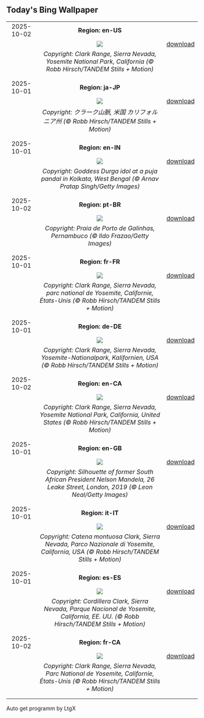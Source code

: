 ## Today's Bing Wallpaper
|      |      |      |
| :----: | :----: | :----: |
|2025-10-02|**Region: en-US**||
||![](https://www.bing.com/th?id=OHR.YosemiteClark_EN-US8503376225_UHD.jpg&pid=hp&w=1152&h=648&rs=1&c=4)| [download](https://www.bing.com/th?id=OHR.YosemiteClark_EN-US8503376225_UHD.jpg)|
||*Copyright: Clark Range, Sierra Nevada, Yosemite National Park, California (© Robb Hirsch/TANDEM Stills + Motion)*
||
|||
|2025-10-01|**Region: ja-JP**||
||![](https://www.bing.com/th?id=OHR.YosemiteClark_JA-JP6457719277_UHD.jpg&pid=hp&w=1152&h=648&rs=1&c=4)| [download](https://www.bing.com/th?id=OHR.YosemiteClark_JA-JP6457719277_UHD.jpg)|
||*Copyright: クラーク山脈, 米国 カリフォルニア州 (© Robb Hirsch/TANDEM Stills + Motion)*
||
|||
|2025-10-01|**Region: en-IN**||
||![](https://www.bing.com/th?id=OHR.GoddessDurga2025_EN-IN4254679403_UHD.jpg&pid=hp&w=1152&h=648&rs=1&c=4)| [download](https://www.bing.com/th?id=OHR.GoddessDurga2025_EN-IN4254679403_UHD.jpg)|
||*Copyright: Goddess Durga idol at a puja pandal in Kolkata, West Bengal (© Arnav Pratap Singh/Getty Images)*
||
|||
|2025-10-02|**Region: pt-BR**||
||![](https://www.bing.com/th?id=OHR.PraiaPortoGalinhas_PT-BR2218477838_UHD.jpg&pid=hp&w=1152&h=648&rs=1&c=4)| [download](https://www.bing.com/th?id=OHR.PraiaPortoGalinhas_PT-BR2218477838_UHD.jpg)|
||*Copyright: Praia de Porto de Galinhas, Pernambuco (© Ildo Frazao/Getty Images)*
||
|||
|2025-10-01|**Region: fr-FR**||
||![](https://www.bing.com/th?id=OHR.YosemiteClark_FR-FR2430625241_UHD.jpg&pid=hp&w=1152&h=648&rs=1&c=4)| [download](https://www.bing.com/th?id=OHR.YosemiteClark_FR-FR2430625241_UHD.jpg)|
||*Copyright: Clark Range, Sierra Nevada, parc national de Yosemite, Californie, États-Unis (© Robb Hirsch/TANDEM Stills + Motion)*
||
|||
|2025-10-01|**Region: de-DE**||
||![](https://www.bing.com/th?id=OHR.YosemiteClark_DE-DE1037605908_UHD.jpg&pid=hp&w=1152&h=648&rs=1&c=4)| [download](https://www.bing.com/th?id=OHR.YosemiteClark_DE-DE1037605908_UHD.jpg)|
||*Copyright: Clark Range, Sierra Nevada, Yosemite-Nationalpark, Kalifornien, USA (© Robb Hirsch/TANDEM Stills + Motion)*
||
|||
|2025-10-02|**Region: en-CA**||
||![](https://www.bing.com/th?id=OHR.YosemiteClark_EN-CA9187443856_UHD.jpg&pid=hp&w=1152&h=648&rs=1&c=4)| [download](https://www.bing.com/th?id=OHR.YosemiteClark_EN-CA9187443856_UHD.jpg)|
||*Copyright: Clark Range, Sierra Nevada, Yosemite National Park, California, United States (© Robb Hirsch/TANDEM Stills + Motion)*
||
|||
|2025-10-01|**Region: en-GB**||
||![](https://www.bing.com/th?id=OHR.BlackMonthUK2025_EN-GB0715842244_UHD.jpg&pid=hp&w=1152&h=648&rs=1&c=4)| [download](https://www.bing.com/th?id=OHR.BlackMonthUK2025_EN-GB0715842244_UHD.jpg)|
||*Copyright: Silhouette of former South African President Nelson Mandela, 26 Leake Street, London, 2019 (© Leon Neal/Getty Images)*
||
|||
|2025-10-01|**Region: it-IT**||
||![](https://www.bing.com/th?id=OHR.YosemiteClark_IT-IT9290949114_UHD.jpg&pid=hp&w=1152&h=648&rs=1&c=4)| [download](https://www.bing.com/th?id=OHR.YosemiteClark_IT-IT9290949114_UHD.jpg)|
||*Copyright: Catena montuosa Clark, Sierra Nevada, Parco Nazionale di Yosemite, California, USA (© Robb Hirsch/TANDEM Stills + Motion)*
||
|||
|2025-10-01|**Region: es-ES**||
||![](https://www.bing.com/th?id=OHR.YosemiteClark_ES-ES0823562766_UHD.jpg&pid=hp&w=1152&h=648&rs=1&c=4)| [download](https://www.bing.com/th?id=OHR.YosemiteClark_ES-ES0823562766_UHD.jpg)|
||*Copyright: Cordillera Clark, Sierra Nevada, Parque Nacional de Yosemite, California, EE. UU. (© Robb Hirsch/TANDEM Stills + Motion)*
||
|||
|2025-10-02|**Region: fr-CA**||
||![](https://www.bing.com/th?id=OHR.YosemiteClark_FR-CA6784551281_UHD.jpg&pid=hp&w=1152&h=648&rs=1&c=4)| [download](https://www.bing.com/th?id=OHR.YosemiteClark_FR-CA6784551281_UHD.jpg)|
||*Copyright: Clark Range, Sierra Nevada, Parc National de Yosemite, Californie, États-Unis (© Robb Hirsch/TANDEM Stills + Motion)*
||
|||

Auto get programm by LtgX
